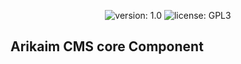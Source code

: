 <p align="center">
    <img src="https://img.shields.io/github/release/arikaim/dashboard-extension.svg" alt="version: 1.0">
    <img src="https://img.shields.io/badge/License-GPLv3-blue.svg" alt="license: GPL3">
</p>

## Arikaim CMS core Component

